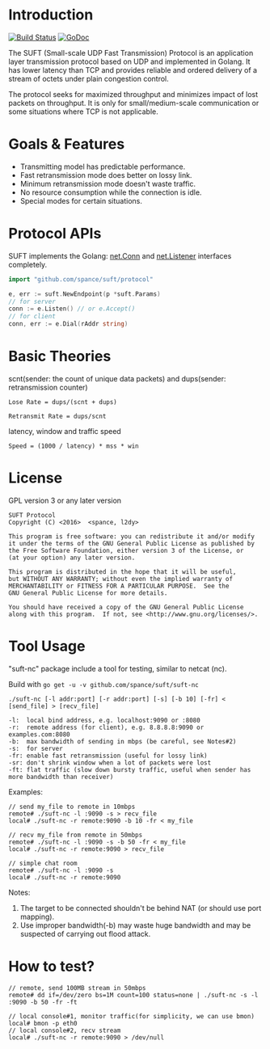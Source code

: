 # Introduction

[![Build Status](https://travis-ci.org/spance/suft.svg)](https://travis-ci.org/spance/suft)
[![GoDoc](https://godoc.org/github.com/spance/suft/protocol?status.svg)](https://godoc.org/github.com/spance/suft/protocol)

The SUFT (Small-scale UDP Fast Transmission) Protocol is an application layer transmission protocol based on UDP and implemented in Golang. It has lower latency than TCP and provides reliable and ordered delivery of a stream of octets under plain congestion control.

The protocol seeks for maximized throughput and minimizes impact of lost packets on throughput. It is only for small/medium-scale communication or some situations where TCP is not applicable.

# Goals & Features

- Transmitting model has predictable performance.
- Fast retransmission mode does better on lossy link.
- Minimum retransmission mode doesn't waste traffic.
- No resource consumption while the connection is idle.
- Special modes for certain situations.

# Protocol APIs

SUFT implements the Golang: [net.Conn](https://golang.org/pkg/net/#Conn) and [net.Listener](https://golang.org/pkg/net/#Listener) interfaces completely.

```go
import "github.com/spance/suft/protocol"

e, err := suft.NewEndpoint(p *suft.Params)
// for server
conn := e.Listen() // or e.Accept()
// for client
conn, err := e.Dial(rAddr string)
```

# Basic Theories

scnt(sender: the count of unique data packets) and dups(sender: retransmission counter)

```
Lose Rate = dups/(scnt + dups)

Retransmit Rate = dups/scnt
```

latency, window and traffic speed

```
Speed = (1000 / latency) * mss * win
```

# License

GPL version 3 or any later version

    SUFT Protocol
    Copyright (C) <2016>  <spance, l2dy>

    This program is free software: you can redistribute it and/or modify
    it under the terms of the GNU General Public License as published by
    the Free Software Foundation, either version 3 of the License, or
    (at your option) any later version.

    This program is distributed in the hope that it will be useful,
    but WITHOUT ANY WARRANTY; without even the implied warranty of
    MERCHANTABILITY or FITNESS FOR A PARTICULAR PURPOSE.  See the
    GNU General Public License for more details.

    You should have received a copy of the GNU General Public License
    along with this program.  If not, see <http://www.gnu.org/licenses/>.

# Tool Usage

"suft-nc" package include a tool for testing, similar to netcat (nc).

Build with `go get -u -v github.com/spance/suft/suft-nc`

```
./suft-nc [-l addr:port] [-r addr:port] [-s] [-b 10] [-fr] < [send_file] > [recv_file]

-l:  local bind address, e.g. localhost:9090 or :8080
-r:  remote address (for client), e.g. 8.8.8.8:9090 or examples.com:8080
-b:  max bandwidth of sending in mbps (be careful, see Notes#2)
-s:  for server
-fr: enable fast retransmission (useful for lossy link)
-sr: don't shrink window when a lot of packets were lost
-ft: flat traffic (slow down bursty traffic, useful when sender has more bandwidth than receiver)
```

Examples:

```
// send my_file to remote in 10mbps
remote# ./suft-nc -l :9090 -s > recv_file
local# ./suft-nc -r remote:9090 -b 10 -fr < my_file
```

```
// recv my_file from remote in 50mbps
remote# ./suft-nc -l :9090 -s -b 50 -fr < my_file
local# ./suft-nc -r remote:9090 > recv_file
```

```
// simple chat room
remote# ./suft-nc -l :9090 -s
local# ./suft-nc -r remote:9090
```

Notes:

1. The target to be connected shouldn't be behind NAT (or should use port mapping).
2. Use improper bandwidth(-b) may waste huge bandwidth and may be suspected of carrying out flood attack.

# How to test?

```
// remote, send 100MB stream in 50mbps
remote# dd if=/dev/zero bs=1M count=100 status=none | ./suft-nc -s -l :9090 -b 50 -fr -ft

// local console#1, monitor traffic(for simplicity, we can use bmon)
local# bmon -p eth0
// local console#2, recv stream
local# ./suft-nc -r remote:9090 > /dev/null
```

